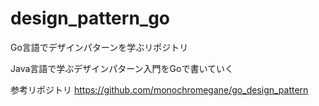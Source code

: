 # design_pattern_go

Go言語でデザインパターンを学ぶリポジトリ

Java言語で学ぶデザインパターン入門をGoで書いていく

参考リポジトリ
https://github.com/monochromegane/go_design_pattern
